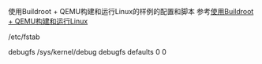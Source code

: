 使用Buildroot + QEMU构建和运行Linux的样例的配置和脚本
参考[使用Buildroot + QEMU构建和运行Linux](https://blog.csdn.net/xunknown/article/details/124521135?spm=1001.2014.3001.5502)

/etc/fstab

debugfs     /sys/kernel/debug  debugfs defaults    0   0